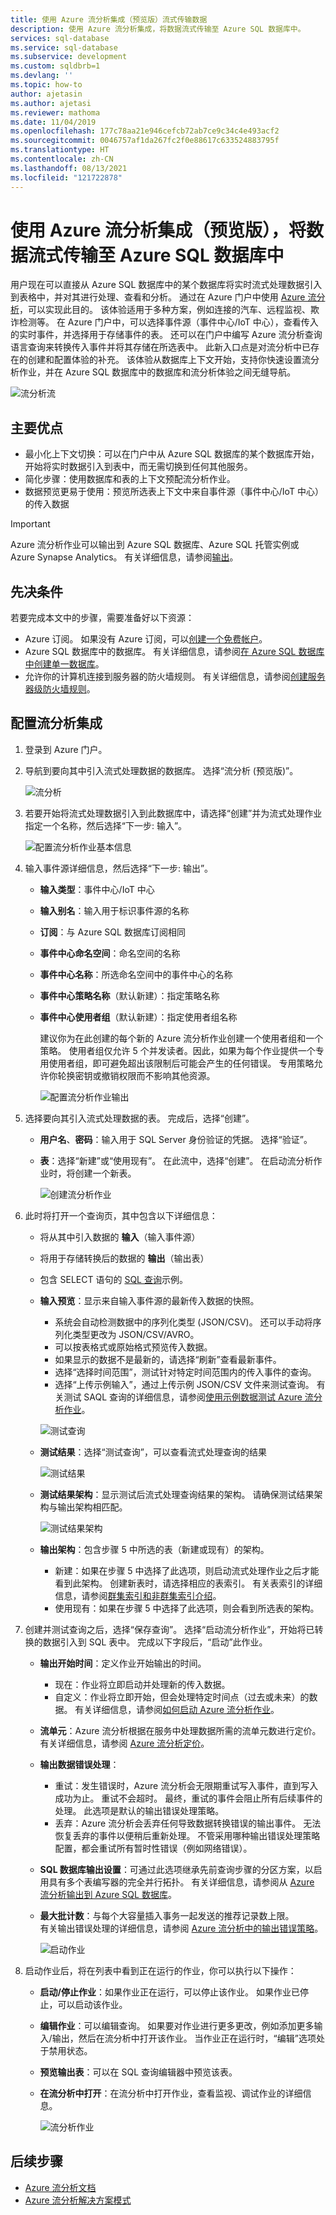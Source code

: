 ```yaml
---
title: 使用 Azure 流分析集成（预览版）流式传输数据
description: 使用 Azure 流分析集成，将数据流式传输至 Azure SQL 数据库中。
services: sql-database
ms.service: sql-database
ms.subservice: development
ms.custom: sqldbrb=1
ms.devlang: ''
ms.topic: how-to
author: ajetasin
ms.author: ajetasi
ms.reviewer: mathoma
ms.date: 11/04/2019
ms.openlocfilehash: 177c78aa21e946cefcb72ab7ce9c34c4e493acf2
ms.sourcegitcommit: 0046757af1da267fc2f0e88617c633524883795f
ms.translationtype: HT
ms.contentlocale: zh-CN
ms.lasthandoff: 08/13/2021
ms.locfileid: "121722878"
---
```

# <a name="stream-data-into-azure-sql-database-using-azure-stream-analytics-integration-preview"></a>使用 Azure 流分析集成（预览版），将数据流式传输至 Azure SQL 数据库中

用户现在可以直接从 Azure SQL 数据库中的某个数据库将实时流式处理数据引入到表格中，并对其进行处理、查看和分析。 通过在 Azure 门户中使用 [Azure 流分析](../../stream-analytics/stream-analytics-introduction.md)，可以实现此目的。 该体验适用于多种方案，例如连接的汽车、远程监视、欺诈检测等。 在 Azure 门户中，可以选择事件源（事件中心/IoT 中心），查看传入的实时事件，并选择用于存储事件的表。 还可以在门户中编写 Azure 流分析查询语言查询来转换传入事件并将其存储在所选表中。 此新入口点是对流分析中已存在的创建和配置体验的补充。 该体验从数据库上下文开始，支持你快速设置流分析作业，并在 Azure SQL 数据库中的数据库和流分析体验之间无缝导航。

![流分析流](./media/stream-data-stream-analytics-integration/stream-analytics-flow.png)

## <a name="key-benefits"></a>主要优点

- 最小化上下文切换：可以在门户中从 Azure SQL 数据库的某个数据库开始，开始将实时数据引入到表中，而无需切换到任何其他服务。
- 简化步骤：使用数据库和表的上下文预配流分析作业。
- 数据预览更易于使用：预览所选表上下文中来自事件源（事件中心/IoT 中心）的传入数据

> [!IMPORTANT]
> Azure 流分析作业可以输出到 Azure SQL 数据库、Azure SQL 托管实例或 Azure Synapse Analytics。 有关详细信息，请参阅[输出](../../stream-analytics/stream-analytics-define-outputs.md)。

## <a name="prerequisites"></a>先决条件

若要完成本文中的步骤，需要准备好以下资源：

- Azure 订阅。 如果没有 Azure 订阅，可以[创建一个免费帐户](https://azure.microsoft.com/free/)。
- Azure SQL 数据库中的数据库。 有关详细信息，请参阅[在 Azure SQL 数据库中创建单一数据库](single-database-create-quickstart.md)。
- 允许你的计算机连接到服务器的防火墙规则。 有关详细信息，请参阅[创建服务器级防火墙规则](firewall-create-server-level-portal-quickstart.md)。

## <a name="configure-stream-analytics-integration"></a>配置流分析集成

1. 登录到 Azure 门户。
2. 导航到要向其中引入流式处理数据的数据库。 选择“流分析 (预览版)”。

    ![流分析](./media/stream-data-stream-analytics-integration/stream-analytics.png)

3. 若要开始将流式处理数据引入到此数据库中，请选择“创建”并为流式处理作业指定一个名称，然后选择“下一步: 输入”。

    ![配置流分析作业基本信息](./media/stream-data-stream-analytics-integration/create-job.png)

4. 输入事件源详细信息，然后选择“下一步: 输出”。

   - **输入类型**：事件中心/IoT 中心
   - **输入别名**：输入用于标识事件源的名称
   - **订阅**：与 Azure SQL 数据库订阅相同
   - **事件中心命名空间**：命名空间的名称
   - **事件中心名称**：所选命名空间中的事件中心的名称
   - **事件中心策略名称**（默认新建）：指定策略名称
   - **事件中心使用者组**（默认新建）：指定使用者组名称  

      建议你为在此创建的每个新的 Azure 流分析作业创建一个使用者组和一个策略。 使用者组仅允许 5 个并发读者。因此，如果为每个作业提供一个专用使用者组，即可避免超出该限制后可能会产生的任何错误。 专用策略允许你轮换密钥或撤销权限而不影响其他资源。

     ![配置流分析作业输出](./media/stream-data-stream-analytics-integration/create-job-output.png)

5. 选择要向其引入流式处理数据的表。 完成后，选择“创建”。

   - **用户名**、**密码**：输入用于 SQL Server 身份验证的凭据。 选择“验证”。
   - **表**：选择“新建”或“使用现有”。 在此流中，选择“创建”。 在启动流分析作业时，将创建一个新表。

     ![创建流分析作业](./media/stream-data-stream-analytics-integration/create.png)

6. 此时将打开一个查询页，其中包含以下详细信息：

   - 将从其中引入数据的 **输入**（输入事件源）  
   - 将用于存储转换后的数据的 **输出**（输出表）
   - 包含 SELECT 语句的 [SQL 查询](../../stream-analytics/stream-analytics-stream-analytics-query-patterns.md)示例。
   - **输入预览**：显示来自输入事件源的最新传入数据的快照。
     - 系统会自动检测数据中的序列化类型 (JSON/CSV)。 还可以手动将序列化类型更改为 JSON/CSV/AVRO。
     - 可以按表格式或原始格式预览传入数据。
     - 如果显示的数据不是最新的，请选择“刷新”查看最新事件。
     - 选择“选择时间范围”，测试针对特定时间范围内的传入事件的查询。
     - 选择“上传示例输入”，通过上传示例 JSON/CSV 文件来测试查询。 有关测试 SAQL 查询的详细信息，请参阅[使用示例数据测试 Azure 流分析作业](../../stream-analytics/stream-analytics-test-query.md)。

     ![测试查询](./media/stream-data-stream-analytics-integration/test-query.png)

   - **测试结果**：选择“测试查询”，可以查看流式处理查询的结果

     ![测试结果](./media/stream-data-stream-analytics-integration/test-results.png)

   - **测试结果架构**：显示测试后流式处理查询结果的架构。 请确保测试结果架构与输出架构相匹配。

     ![测试结果架构](./media/stream-data-stream-analytics-integration/test-results-schema.png)

   - **输出架构**：包含步骤 5 中所选的表（新建或现有）的架构。

      - 新建：如果在步骤 5 中选择了此选项，则启动流式处理作业之后才能看到此架构。 创建新表时，请选择相应的表索引。 有关表索引的详细信息，请参阅[群集索引和非群集索引介绍](/sql/relational-databases/indexes/clustered-and-nonclustered-indexes-described/)。
      - 使用现有：如果在步骤 5 中选择了此选项，则会看到所选表的架构。

7. 创建并测试查询之后，选择“保存查询”。 选择“启动流分析作业”，开始将已转换的数据引入到 SQL 表中。 完成以下字段后，“启动”此作业。
   - **输出开始时间**：定义作业开始输出的时间。  
     - 现在：作业将立即启动并处理新的传入数据。
     - 自定义：作业将立即开始，但会处理特定时间点（过去或未来）的数据。 有关详细信息，请参阅[如何启动 Azure 流分析作业](../../stream-analytics/start-job.md)。
   - **流单元**：Azure 流分析根据在服务中处理数据所需的流单元数进行定价。 有关详细信息，请参阅 [Azure 流分析定价](https://azure.microsoft.com/pricing/details/stream-analytics/)。
   - **输出数据错误处理**：  
     - 重试：发生错误时，Azure 流分析会无限期重试写入事件，直到写入成功为止。 重试不会超时。 最终，重试的事件会阻止所有后续事件的处理。 此选项是默认的输出错误处理策略。
     - 丢弃：Azure 流分析会丢弃任何导致数据转换错误的输出事件。 无法恢复丢弃的事件以便稍后重新处理。 不管采用哪种输出错误处理策略配置，都会重试所有暂时性错误（例如网络错误）。
   - **SQL 数据库输出设置**：可通过此选项继承先前查询步骤的分区方案，以启用具有多个表编写器的完全并行拓扑。 有关详细信息，请参阅从 [Azure 流分析输出到 Azure SQL 数据库](../../stream-analytics/stream-analytics-sql-output-perf.md)。
   - **最大批计数**：与每个大容量插入事务一起发送的推荐记录数上限。  
    有关输出错误处理的详细信息，请参阅 [Azure 流分析中的输出错误策略](../../stream-analytics/stream-analytics-output-error-policy.md)。  

     ![启动作业](./media/stream-data-stream-analytics-integration/start-job.png)

8. 启动作业后，将在列表中看到正在运行的作业，你可以执行以下操作：
   - **启动/停止作业**：如果作业正在运行，可以停止该作业。 如果作业已停止，可以启动该作业。
   - **编辑作业**：可以编辑查询。 如果要对作业进行更多更改，例如添加更多输入/输出，然后在流分析中打开该作业。 当作业正在运行时，“编辑”选项处于禁用状态。
   - **预览输出表**：可以在 SQL 查询编辑器中预览该表。
   - **在流分析中打开**：在流分析中打开作业，查看监视、调试作业的详细信息。

     ![流分析作业](./media/stream-data-stream-analytics-integration/jobs.png)

## <a name="next-steps"></a>后续步骤

- [Azure 流分析文档](../../stream-analytics/index.yml)
- [Azure 流分析解决方案模式](../../stream-analytics/stream-analytics-solution-patterns.md)
